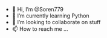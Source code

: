 - 👋 Hi, I’m @Soren779
- 🌱 I’m currently learning Python
- 💞️ I’m looking to collaborate on stuff
- 📫 How to reach me ...

<!---
Soren779/Soren779 is a ✨ special ✨ repository because its `README.md` (this file) appears on your GitHub profile.
You can click the Preview link to take a look at your changes.
--->
